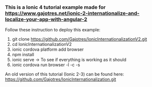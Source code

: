 ### This is a Ionic 4 tutorial example made for https://www.gajotres.net/ionic-2-internationalize-and-localize-your-app-with-angular-2

Follow these instruction to deploy this example:

1. git clone https://github.com/Gajotres/IonicInternationalizationV2.git
2. cd IonicInternationalizationV2
3. ionic cordova platform add browser
4. npm install
5. ionic serve -> To see if everything is working as it should
6. ionic cordova run browser -l -c -s

An old version of this tutorial (Ionic 2-3) can be found here: https://github.com/Gajotres/IonicInternationalization.git